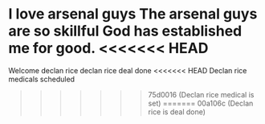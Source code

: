 I love arsenal guys
The arsenal guys are so skillful
God has established me for good.
<<<<<<< HEAD
=======
Welcome declan rice
declan rice deal done
<<<<<<< HEAD
Declan rice medicals scheduled
>>>>>>> 75d0016 (Declan rice medical is set)
=======
>>>>>>> 00a106c (Declan rice is deal done)
